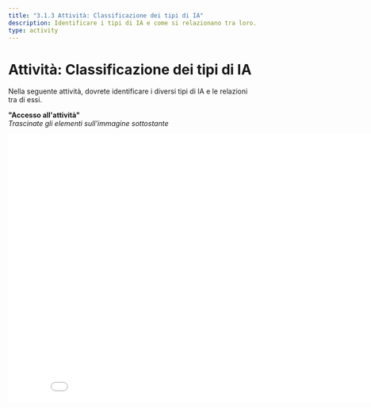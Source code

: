 ```yaml
---
title: "3.1.3 Attività: Classificazione dei tipi di IA"
description: Identificare i tipi di IA e come si relazionano tra loro.
type: activity
---
```


# Attività: Classificazione dei tipi di IA  

Nella seguente attività, dovrete identificare i diversi tipi di IA e le relazioni tra di essi.

**"Accesso all'attività"**  
_Trascinate gli elementi sull'immagine sottostante_

<center><iframe width="860" height="540" src="3-1-3a-activity-what-type-of-ai/3-1-3a-AI-types-relations-IT.html" frameborder="0" allowfullscreen></iframe></center>
